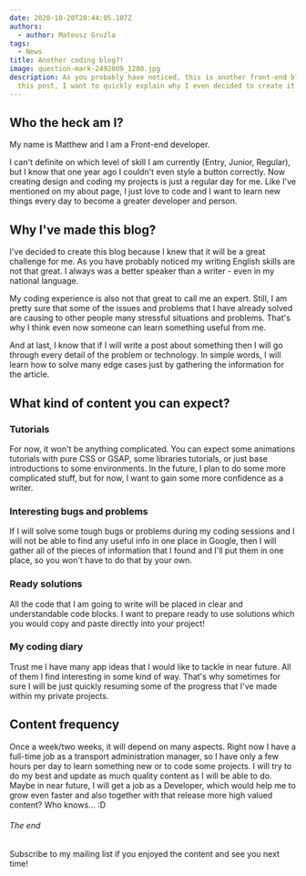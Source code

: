 ```yaml
---
date: 2020-10-20T20:44:05.107Z
authors:
  - author: Mateusz Gruźla
tags:
  - News
title: Another coding blog?!
image: question-mark-2492009_1280.jpg
description: As you probably have noticed, this is another front-end blog. In
  this post, I want to quickly explain why I even decided to create it.
---
```

## Who the heck am I?

My name is Matthew and I am a Front-end developer.

I can't definite on which level of skill I am currently (Entry, Junior, Regular), but I know that one year ago I couldn't even style a button correctly. Now creating design and coding my projects is just a regular day for me. Like I've mentioned on my about page, I just love to code and I want to learn new things every day to become a greater developer and person.

## Why I've made this blog?

I've decided to create this blog because I knew that it will be a great challenge for me. As you have probably noticed my writing English skills are not that great. I always was a better speaker than a writer - even in my national language. 

My coding experience is also not that great to call me an expert. Still, I am pretty sure that some of the issues and problems that I have already solved are causing to other people many stressful situations and problems. That's why I think even now someone can learn something useful from me.

And at last, I know that if I will write a post about something then I will go through every detail of the problem or technology. In simple words, I will learn how to solve many edge cases just by gathering the information for the article.

## What kind of content you can expect?

### Tutorials

For now, it won't be anything complicated. You can expect some animations tutorials with pure CSS or GSAP, some libraries tutorials, or just base introductions to some environments. In the future, I plan to do some more complicated stuff, but for now, I want to gain some more confidence as a writer.

### Interesting bugs and problems

If I will solve some tough bugs or problems during my coding sessions and I will not be able to find any useful info in one place in Google, then I will gather all of the pieces of information that I found and I'll put them in one place, so you won't have to do that by your own.

### Ready solutions

All the code that I am going to write will be placed in clear and understandable code blocks. I want to prepare ready to use solutions which you would copy and paste directly into your project!

### My coding diary

Trust me I have many app ideas that I would like to tackle in near future. All of them I find interesting in some kind of way. That's why sometimes for sure I will be just quickly resuming some of the progress that I've made within my private projects.

## Content frequency

Once a week/two weeks, it will depend on many aspects. Right now I have a full-time job as a transport administration manager, so I have only a few hours per day to learn something new or to code some projects. I will try to do my best and update as much quality content as I will be able to do. Maybe in near future, I will get a job as a Developer, which would help me to grow even faster and also together with that release more high valued content?  Who knows... :D

###### The end

Subscribe to my mailing list if you enjoyed the content and see you next time!